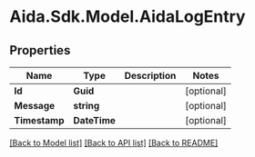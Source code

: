 # Aida.Sdk.Model.AidaLogEntry

## Properties

Name | Type | Description | Notes
------------ | ------------- | ------------- | -------------
**Id** | **Guid** |  | [optional] 
**Message** | **string** |  | [optional] 
**Timestamp** | **DateTime** |  | [optional] 

[[Back to Model list]](../README.md#documentation-for-models) [[Back to API list]](../README.md#documentation-for-api-endpoints) [[Back to README]](../README.md)

